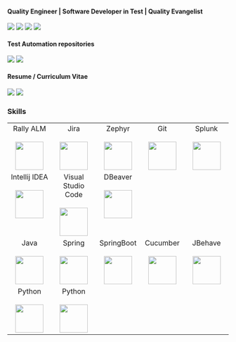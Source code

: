 #### Quality Engineer | Software Developer in Test | Quality Evangelist
[![](https://img.shields.io/badge/LinkedIn-iberecamara-blue)](https://www.linkedin.com/in/iberecamara/) 
[![](https://img.shields.io/badge/Gmail-ibere.camara%40gmail.com-red)](mailto:ibere.camara@gmail.com) 
[![](https://img.shields.io/badge/Whatsapp-%40iberecamara-green)](https://api.whatsapp.com/send/?phone=5541996146048)
[![](https://img.shields.io/badge/Telegram-%40iberecamara-blue)](https://t.me/iberecamara)
#### Test Automation repositories
[![](https://img.shields.io/badge/Backend-Automation-green)](https://github.com/iberecamara/JavaBackendAutomation) 
[![](https://img.shields.io/badge/Frontend-Automation-green)](https://github.com/iberecamara/JavaFrontendAutomation) 
#### Resume / Curriculum Vitae
[![](https://img.shields.io/badge/🇧🇷-BR-Português)](https://drive.google.com/file/d/1Ffa7rW5Iv95SPk7OIv4LuO5cbZsle1q2/view) 
[![](https://img.shields.io/badge/🇺🇸-EN-English)](https://drive.google.com/file/d/1N1xqYcUOQ0lD03H3E3pSB91MpZy2YcUN/view) 

### Skills
<table>
  <tbody>
    <!-- General tools -->
    <tr valign="top">
      <td width="20%" align="center">
        <span>Rally ALM</span><br><br>
        <img height="64px" src="https://www.3pillarglobal.com/wp-content/uploads/2015/11/rally_logo_320x260-1.png">
      </td>
      <td width="20%" align="center">
        <span>Jira</span><br><br>
        <img height="64px" src="https://cdn.svgporn.com/logos/jira.svg">
      </td>
      <td width="20%" align="center">
        <span>Zephyr</span><br><br>
        <img height="64px" src="https://marketplace-cdn.atlassian.com/files/6d82b909-ae65-46de-99d5-1c812e23388b">
      </td>
      <td width="20%" align="center">
        <span>Git</span><br><br>
        <img height="64px" src="https://cdn.svgporn.com/logos/git-icon.svg">
      </td>
      <td width="20%" align="center">
        <span>Splunk</span><br><br>
        <img height="64px" src="https://cdn.svgporn.com/logos/splunk.svg">
      </td>
    </tr>
    <!-- IDEs -->
    <tr valign="top">
      <td width="20%" align="center">
        <span>Intellij IDEA</span><br><br>
        <img height="64px" src="https://e7.pngegg.com/pngimages/788/545/png-clipart-ij-logo-with-black-blue-red-and-orange-background-intellij-idea-logo-icons-logos-emojis-tech-companies-thumbnail.png">
      </td>
      <td width="20%" align="center">
        <span>Visual Studio Code</span><br><br>
        <img height="64px" src="https://cdn.svgporn.com/logos/visual-studio-code.svg">
      </td>
      <td width="20%" align="center">
        <span>DBeaver</span><br><br>
        <img height="64px" src="https://seeklogo.com/images/D/dbeaver-logo-E07205C498-seeklogo.com.png">
      </td>
    </tr>
    <!-- Java and frameworks -->
    <tr valign="top">
      <td width="20%" align="center">
        <span>Java</span><br><br>
        <img height="64px" src="https://cdn.svgporn.com/logos/java.svg">
      </td>
      <td width="20%" align="center">
        <span>Spring</span><br><br>
        <img height="64px" src="https://cdn.svgporn.com/logos/spring-icon.svg">
      </td>
      <td width="20%" align="center">
        <span>SpringBoot</span><br><br>
        <img height="64px" src="https://devkico.itexto.com.br/wp-content/uploads/2014/08/spring-boot-project-logo.png">
      </td>
      <td width="20%" align="center">
        <span>Cucumber</span><br><br>
        <img height="64px" src="https://cdn.svgporn.com/logos/cucumber.svg">
      </td>
      <td width="20%" align="center">
        <span><bold>JBehave</bold></span><br><br>
        <img height="64px" src="https://jbehave.org/images/jbehave-logo.png">
      </td>
    </tr>
    <!-- Python and frameworks -->
    <tr valign="top">
      <td width="20%" align="center">
        <span>Python</span><br><br>
        <img height="64px" src="https://cdn.svgporn.com/logos/python.svg">
      </td>
      <td width="20%" align="center">
        <span>Python</span><br><br>
        <img height="64px" src="https://behave.readthedocs.io/en/latest/_images/behave_logo1.png">
      </td>
    </tr>
  </tbody>
</table>
